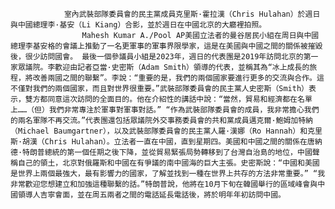                 室內武裝部隊委員會的民主黨成員克里斯·霍拉漢（Chris Hulahan）於週日與中國總理李·基安（Li Kiang）合影，並於週日在中國北京的大廳裡拍照。
                    Mahesh Kumar A./Pool AP美國立法者的曼谷居民小組在周日與中國總理李基安格的會議上推動了一名更軍事的軍事界限學家，這是在美國與中國之間的關係被摧毀後，很少訪問國會。 最後一個參議員小組是2023年，週日的代表團是2019年訪問北京的第一家眾議院。李歡迎由記者亞當·史密斯（Adam Smith）領導的代表，並稱其為“冰上成長的旅程，將改善兩國之間的聯繫”。李說：“重要的是，我們的兩個國家要進行更多的交流與合作。這不僅對我們的兩個國家，而且對世界很重要。”武裝部隊委員會的民主黨人史密斯（Smith）表示，雙方都同意這次訪問的全面目的。他在介紹性的講話中說：“當然，貿易和經濟都在名單上……（但）我們非常專注於軍事對軍事對話。” “作為武裝部隊委員會的成員，我非常擔心我們的兩名軍隊不再交流。”代表團還包括眾議院外交事務委員會的共和黨成員邁克爾·鮑姆加特納（Michael Baumgartner），以及武裝部隊委員會的民主黨人羅·漢娜（Ro Hannah）和克里斯·胡漢（Chris Hulahan）。立法者一直在中國，直到星期四。美國和中國之間的關係在唐納德·特朗普總統的第一個任期之後下降，並從貿易緊張局勢轉移到了台灣自治島的地位，中國聲稱自己的領土，北京對俄羅斯和中國在有爭議的南中國海的巨大主張。史密斯說：“中國和美國是世界上兩個最強大，最有影響力的國家，了解並找到一種在世界上共存的方法非常重要。” “我非常歡迎您想建立和加強這種聯繫的話。”特朗普說，他將在10月下旬在韓國舉行的區域峰會與中國領導人吉寧會面，並在周五兩者之間的電話延長電話後，將於明年年初訪問中國。